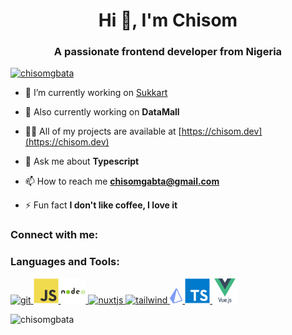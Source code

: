 <h1 align="center">Hi 👋, I'm Chisom</h1>
<h3 align="center">A passionate frontend developer from Nigeria</h3>

<p align="left"> <a href="https://github.com/ryo-ma/github-profile-trophy"><img src="https://github-profile-trophy.vercel.app/?username=chisomgbata" alt="chisomgbata" /></a> </p>

- 🔭 I’m currently working on [Sukkart](https://sukkart.com)

- 🔭 Also currently working on **DataMall**

- 👨‍💻 All of my projects are available at [https://chisom.dev](https://chisom.dev)

- 💬 Ask me about **Typescript**

- 📫 How to reach me **chisomgabta@gmail.com**

- ⚡ Fun fact **I don't like coffee, I love it**

<h3 align="left">Connect with me:</h3>
<p align="left">
</p>

<h3 align="left">Languages and Tools:</h3>
<p align="left"> <a href="https://git-scm.com/" target="_blank" rel="noreferrer"> <img src="https://www.vectorlogo.zone/logos/git-scm/git-scm-icon.svg" alt="git" width="40" height="40"/> </a> <a href="https://developer.mozilla.org/en-US/docs/Web/JavaScript" target="_blank" rel="noreferrer"> <img src="https://raw.githubusercontent.com/devicons/devicon/master/icons/javascript/javascript-original.svg" alt="javascript" width="40" height="40"/> </a> <a href="https://nodejs.org" target="_blank" rel="noreferrer"> <img src="https://raw.githubusercontent.com/devicons/devicon/master/icons/nodejs/nodejs-original-wordmark.svg" alt="nodejs" width="40" height="40"/> </a> <a href="https://nuxtjs.org/" target="_blank" rel="noreferrer"> <img src="https://www.vectorlogo.zone/logos/nuxtjs/nuxtjs-icon.svg" alt="nuxtjs" width="40" height="40"/> </a> <a href="https://tailwindcss.com/" target="_blank" rel="noreferrer"> <img src="https://www.vectorlogo.zone/logos/tailwindcss/tailwindcss-icon.svg" alt="tailwind" width="40" height="40"/> </a><a href="https://www.prisma.io/" target="_blank" rel="noreferrer"> <svg width="20" height="24" viewBox="0 0 20 24" fill="none" xmlns="http://www.w3.org/2000/svg"><path fill-rule="evenodd" clip-rule="evenodd" d="M18.0093 19.0367L7.16418 22.2242C6.83286 22.3217 6.51532 22.0369 6.58494 21.7048L10.4593 3.2662C10.5317 2.92139 11.0114 2.86664 11.1627 3.18595L18.3363 18.324C18.4716 18.6096 18.3172 18.9463 18.0093 19.0367ZM19.8691 18.2848L11.5631 0.756881C11.3548 0.318693 10.9201 0.0291921 10.4274 0.00237954C9.92194 -0.0268705 9.46911 0.21538 9.21364 0.627694L0.205335 15.1271C-0.0737223 15.579 -0.0682506 16.1362 0.221184 16.5827L4.62458 23.3612C4.88704 23.7658 5.34175 24 5.81439 24C5.94836 24 6.08307 23.9813 6.21553 23.9423L18.9974 20.1855C19.3889 20.0704 19.7091 19.7951 19.8767 19.4302C20.0436 19.0652 20.041 18.6474 19.8691 18.2848Z" fill="#7F9CF5"></path></svg> </a> <a href="https://www.typescriptlang.org/" target="_blank" rel="noreferrer"> <img src="https://raw.githubusercontent.com/devicons/devicon/master/icons/typescript/typescript-original.svg" alt="typescript" width="40" height="40"/> </a> <a href="https://vuejs.org/" target="_blank" rel="noreferrer"> <img src="https://raw.githubusercontent.com/devicons/devicon/master/icons/vuejs/vuejs-original-wordmark.svg" alt="vuejs" width="40" height="40"/> </a> </p>

<p><img align="left" src="https://github-readme-stats.vercel.app/api/top-langs?username=chisomgbata&show_icons=true&locale=en&layout=compact" alt="chisomgbata" /></p>


